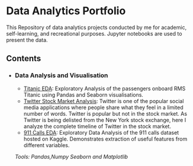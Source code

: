 # Data Analytics Portfolio
This Repository of data analytics projects conducted by me for academic, self-learning, and recreational purposes. Jupyter notebooks are used to present the data.

## Contents
	
- ### Data Analysis and Visualisation
	- [Titanic EDA](https://github.com/sagark31/Data_Analysis_Projects_python/blob/main/Titanic%20EDA/Titanic%20Dataset%20-%20Exploratory%20Analysis.ipynb): Exploratory Analysis of the passengers onboard RMS Titanic using Pandas and Seaborn visualisations.
	- [Twitter Stock Market Analysis](https://github.com/sagark31/Data_Analysis_Projects_python/blob/main/Tiwtter%20Stock%20Market%20analysis/Twitter%20Stock%20Market%20Analysis%20using%20Python.ipynb): Twitter is one of the popular social media applications where people share what they feel in a limited number of words. Twitter is popular but not in the stock market. As Twitter is being delisted from the New York stock exchange, here I analyze the complete timeline of Twitter in the stock market.
	- [911 Calls EDA](https://github.com/sagark31/Data_Analysis_Projects_python/blob/main/911%20EDA/911%20Calls%20-%20Exploratory%20Analysis.ipynb): Exploratory Data Analysis of the 911 calls dataset hosted on Kaggle. Demonstrates extraction of useful features from different variables.


		
	_Tools: Pandas,Numpy Seaborn and Matplotlib_
